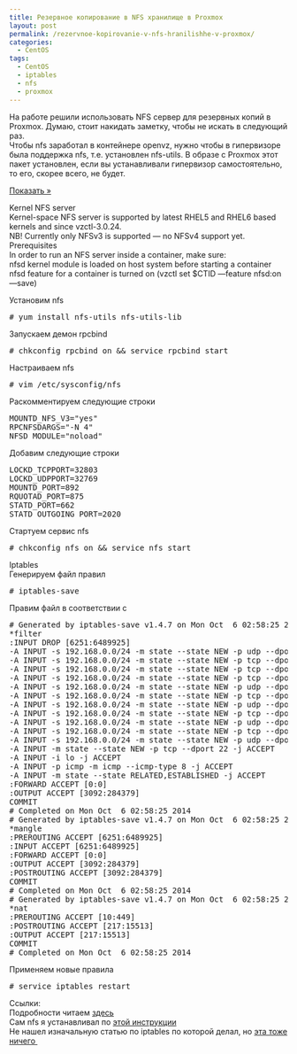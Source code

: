 ```yaml
---
title: Резервное копирование в NFS хранилище в Proxmox
layout: post
permalink: /rezervnoe-kopirovanie-v-nfs-hranilishhe-v-proxmox/
categories:
  - CentOS
tags:
  - CentOS
  - iptables
  - nfs
  - proxmox
---
```

На работе решили использовать NFS сервер для резервных копий в Рroxmox. Думаю, стоит накидать заметку, чтобы не искать в следующий раз.  
Чтобы nfs заработал в контейнере openvz, нужно чтобы в гипервизоре была поддержка nfs, т.е. установлен nfs-utils. В образе с Proxmox этот пакет установлен, если вы устанавливали гипервизор самостоятельно, то его, скорее всего, не будет.

<!--more-->

<a class='spoiler-tgl' href='https://doam.ru/rezervnoe-kopirovanie-v-nfs-hranilishhe-v-proxmox/#SID975_1_tgl' id='SID975_1_tgl' rev='blind||Показать »||Скрыть «||300'>Показать »</a>

<div id='SID975_1' class='spoiler-body'>
  <p>
    Kernel NFS server<br /> Kernel-space NFS server is supported by latest RHEL5 and RHEL6 based kernels and since vzctl-3.0.24.<br /> NB! Currently only NFSv3 is supported &#8212; no NFSv4 support yet.<br /> Prerequisites<br /> In order to run an NFS server inside a container, make sure:<br /> nfsd kernel module is loaded on host system before starting a container<br /> nfsd feature for a container is turned on (vzctl set $CTID &#8212;feature nfsd:on &#8212;save)
  </p>
</div>

Установим nfs

<pre># yum install nfs-utils nfs-utils-lib</pre>

Запускаем демон rpcbind

<pre># chkconfig rpcbind on && service rpcbind start</pre>

Настраиваем nfs

<pre># vim /etc/sysconfig/nfs</pre>

Раскомментируем следующие строки

<pre>MOUNTD_NFS_V3="yes"
RPCNFSDARGS="-N 4"
NFSD_MODULE="noload"
</pre>

Добавим следующие строки

<pre>LOCKD_TCPPORT=32803
LOCKD_UDPPORT=32769
MOUNTD_PORT=892
RQUOTAD_PORT=875
STATD_PORT=662
STATD_OUTGOING_PORT=2020
</pre>

Стартуем сервис nfs

<pre># chkconfig nfs on && service nfs start
</pre>

Iptables  
Генерируем файл правил

<pre># iptables-save
</pre>

Правим файл в соответствии с

<pre># Generated by iptables-save v1.4.7 on Mon Oct  6 02:58:25 2014
*filter
:INPUT DROP [6251:6489925]
-A INPUT -s 192.168.0.0/24 -m state --state NEW -p udp --dport 111 -j ACCEPT
-A INPUT -s 192.168.0.0/24 -m state --state NEW -p tcp --dport 111 -j ACCEPT
-A INPUT -s 192.168.0.0/24 -m state --state NEW -p tcp --dport 2049 -j ACCEPT 
-A INPUT -s 192.168.0.0/24 -m state --state NEW -p tcp --dport 32803 -j ACCEPT
-A INPUT -s 192.168.0.0/24 -m state --state NEW -p udp --dport 32769 -j ACCEPT
-A INPUT -s 192.168.0.0/24 -m state --state NEW -p tcp --dport 892 -j ACCEPT
-A INPUT -s 192.168.0.0/24 -m state --state NEW -p udp --dport 892 -j ACCEPT
-A INPUT -s 192.168.0.0/24 -m state --state NEW -p tcp --dport 875 -j ACCEPT
-A INPUT -s 192.168.0.0/24 -m state --state NEW -p udp --dport 875 -j ACCEPT
-A INPUT -s 192.168.0.0/24 -m state --state NEW -p tcp --dport 662 -j ACCEPT
-A INPUT -s 192.168.0.0/24 -m state --state NEW -p udp --dport 662 -j ACCEPT
-A INPUT -m state --state NEW -p tcp --dport 22 -j ACCEPT
-A INPUT -i lo -j ACCEPT
-A INPUT -p icmp -m icmp --icmp-type 8 -j ACCEPT
-A INPUT -m state --state RELATED,ESTABLISHED -j ACCEPT
:FORWARD ACCEPT [0:0]
:OUTPUT ACCEPT [3092:284379]
COMMIT
# Completed on Mon Oct  6 02:58:25 2014
# Generated by iptables-save v1.4.7 on Mon Oct  6 02:58:25 2014
*mangle
:PREROUTING ACCEPT [6251:6489925]
:INPUT ACCEPT [6251:6489925]
:FORWARD ACCEPT [0:0]
:OUTPUT ACCEPT [3092:284379]
:POSTROUTING ACCEPT [3092:284379]
COMMIT
# Completed on Mon Oct  6 02:58:25 2014
# Generated by iptables-save v1.4.7 on Mon Oct  6 02:58:25 2014
*nat
:PREROUTING ACCEPT [10:449]
:POSTROUTING ACCEPT [217:15513]
:OUTPUT ACCEPT [217:15513]
COMMIT
# Completed on Mon Oct  6 02:58:25 2014
</pre>

Применяем новые правила

<pre># service iptables restart
</pre>

Ссылки:  
Подробности читаем <a href="http://openvz.org/NFS_server_inside_container" target="_blank">здесь</a>  
Сам nfs я устанавливал по <a href="https://www.digitalocean.com/community/tutorials/how-to-set-up-an-nfs-mount-on-centos-6" target="_blank">этой инструкции</a>  
Не нашел изначальную статью по iptables по которой делал, но <a href="http://mcdee.com.au/tutorial-configure-iptables-for-nfs-server-on-centos-6/" target="_blank">эта тоже ничего </a>